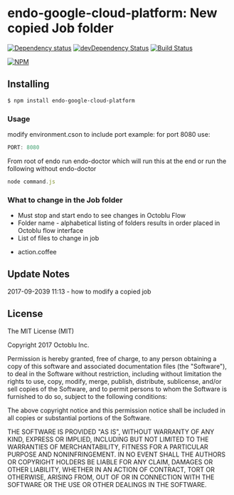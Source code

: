 # endo-google-cloud-platform: New copied Job folder

[![Dependency status](http://img.shields.io/david/ratokeshi/endo-google-cloud-platform?style=flat)](https://david-dm.org/ratokeshi/endo-google-cloud-platform)
[![devDependency Status](http://img.shields.io/david/dev/ratokeshi/endo-google-cloud-platform.svg?style=flat)](https://david-dm.org/ratokeshi/endo-google-cloud-platform#info=devDependencies)
[![Build Status](http://img.shields.io/travis/ratokeshi/endo-google-cloud-platform.svg?style=flat&branch=master)](https://travis-ci.org/ratokeshi/endo-google-cloud-platform)

[![NPM](https://nodei.co/npm/endo-google-cloud-platform.svg?style=flat)](https://npmjs.org/package/endo-google-cloud-platform)

## Installing

```bash
$ npm install endo-google-cloud-platform
```

### Usage
modify environment.cson to include port example: for port 8080 use:
```javascript
PORT: 8080
```
From root of endo run endo-doctor which will run this at the end or run the following without endo-doctor
```javascript
node command.js
```
### What to change in the Job folder
*  Must stop and start endo to see changes in Octoblu Flow
*  Folder name - alphabetical listing of folders results in order placed in Octoblu flow interface
*  List of files to change in job  
  -  action.coffee  

## Update Notes
2017-09-2039 11:13 - how to modify a copied job



## License

The MIT License (MIT)

Copyright 2017 Octoblu Inc.

Permission is hereby granted, free of charge, to any person obtaining a copy
of this software and associated documentation files (the "Software"), to deal
in the Software without restriction, including without limitation the rights
to use, copy, modify, merge, publish, distribute, sublicense, and/or sell
copies of the Software, and to permit persons to whom the Software is
furnished to do so, subject to the following conditions:

The above copyright notice and this permission notice shall be included in
all copies or substantial portions of the Software.

THE SOFTWARE IS PROVIDED "AS IS", WITHOUT WARRANTY OF ANY KIND, EXPRESS OR
IMPLIED, INCLUDING BUT NOT LIMITED TO THE WARRANTIES OF MERCHANTABILITY,
FITNESS FOR A PARTICULAR PURPOSE AND NONINFRINGEMENT. IN NO EVENT SHALL THE
AUTHORS OR COPYRIGHT HOLDERS BE LIABLE FOR ANY CLAIM, DAMAGES OR OTHER
LIABILITY, WHETHER IN AN ACTION OF CONTRACT, TORT OR OTHERWISE, ARISING FROM,
OUT OF OR IN CONNECTION WITH THE SOFTWARE OR THE USE OR OTHER DEALINGS IN
THE SOFTWARE.
